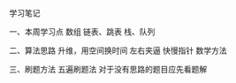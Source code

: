 学习笔记

一、本周学习点
  数组
  链表、跳表
  栈、队列

二、算法思路
  升维，用空间换时间
  左右夹逼
  快慢指针
  数学方法

三、刷题方法
  五遍刷题法
  对于没有思路的题目应先看题解
